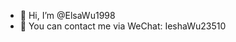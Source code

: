 - 👋 Hi, I’m @ElsaWu1998
- 👀 You can contact me via WeChat: IeshaWu23510

<!---
ElsaWu1998/ElsaWu1998 is a ✨ special ✨ repository because its `README.md` (this file) appears on your GitHub profile.
You can click the Preview link to take a look at your changes.
- 👀 I’m interested in ...
- 💞️ I’m looking to collaborate on ...
--->

